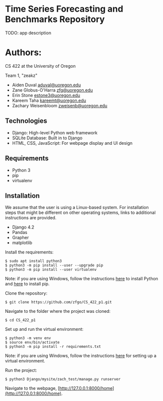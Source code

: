 # Time Series Forecasting and Benchmarks Repository

TODO: app description 

# Authors: 

CS 422 at the University of Oregon 

Team 1, "zeakz"

* Aiden Duval <aduval@uoregon.edu>
* Zane Globus-O'Harra <zfg@uoregon.edu>
* Erin Stone <estone3@uoregon.edu>
* Kareem Taha <kareemt@uoregon.edu>
* Zachary Weisenbloom <zweisenb@uoregon.edu>

## Technologies

* Django: High-level Python web framework
* SQLite Database: Built in to Django
* HTML, CSS, JavaScript: For webpage display and UI design

## Requirements 

* Python 3
* pip
* virtualenv

## Installation

We assume that the user is using a Linux-based system. For installation steps that might be
different on other operating systems, links to additional instructions are provided.

* Django 4.2
* Pandas
* Grapher
* matplotlib

Install the requirements:

```
$ sudo apt install python3
$ python3 -m pip install --user --upgrade pip
$ python3 -m pip install --user virtualenv
```

Note: if you are using Windows, follow the instructions [here](https://www.python.org/downloads/) 
to install Python and [here](https://pip.pypa.io/en/stable/installation/) to install pip.

Clone the repository:

```
$ git clone https://github.com/zfgo/CS_422_p1.git
```

Navigate to the folder where the project was cloned:

```
$ cd CS_422_p1
```

Set up and run the virtual environment:

```
$ python3 -m venv env 
$ source env/bin/activate
$ python3 -m pip install -r requirements.txt
```

Note: if you are using Windows, follow the instructions 
[here](https://packaging.python.org/en/latest/guides/installing-using-pip-and-virtual-environments/) 
for setting up a virtual environment.

Run the project:

```
$ python3 Django/mysite/zach_test/manage.py runserver
```

Navigate to the webpage, [http://127.0.0.1:8000/home](http://127.0.0.1:8000/home).
